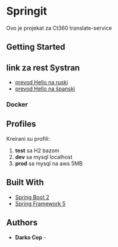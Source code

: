 # Springit

Ovo je projekat za Ct360 translate-service

## Getting Started
## link za rest Systran

* [prevod Hello na ruski](http://localhost:8080/api/hello-systran/ru/Hello)
* [prevod Hello na španski](http://localhost:8080/api/hello-systran/es/Hello)


### Docker



## Profiles
Kreirani su profili:
1. **test** sa H2 bazom
2. **dev** sa mysql localhost
3. **prod** sa mysql na aws 5MB


## Built With

* [Spring Boot 2](https://projects.spring.io/spring-boot/)
* [Spring Framework 5](https://projects.spring.io/spring-framework/)

## Authors

* **Darko Cep** - 
